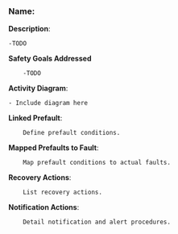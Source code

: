 ### **Name**: 
**Description**: 

    -TODO

**Safety Goals Addressed**

        -TODO
**Activity Diagram**: 

    - Include diagram here
    
**Linked Prefault**: 

        Define prefault conditions.
**Mapped Prefaults to Fault**: 

        Map prefault conditions to actual faults.
**Recovery Actions**: 

        List recovery actions.
**Notification Actions**: 

        Detail notification and alert procedures.